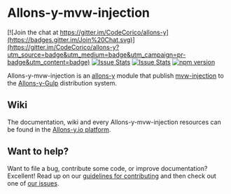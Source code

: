 # Allons-y-mvw-injection

[![Join the chat at https://gitter.im/CodeCorico/allons-y](https://badges.gitter.im/Join%20Chat.svg)](https://gitter.im/CodeCorico/allons-y?utm_source=badge&utm_medium=badge&utm_campaign=pr-badge&utm_content=badge)
[![Issue Stats](http://issuestats.com/github/codecorico/allons-y-mvw-injection/badge/issue)](http://issuestats.com/github/codecorico/allons-y)
[![Issue Stats](http://issuestats.com/github/codecorico/allons-y-mvw-injection/badge/pr)](http://issuestats.com/github/codecorico/allons-y)
[![npm version](https://badge.fury.io/js/allons-y-mvw-injection.svg)](https://badge.fury.io/js/allons-y-mvw-injection)

Allons-y-mvw-injection is an [allons-y](https://github.com/CodeCorico/allons-y) module that publish [mvw-injection](https://www.npmjs.com/package/mvw-injection) to the [Allons-y-Gulp](https://www.npmjs.com/package/allons-y-gulp) distribution system.

## Wiki

The documentation, wiki and every Allons-y-mvw-injection resources can be found in the [Allons-y.io platform](http://allons-y.io).

## Want to help?

Want to file a bug, contribute some code, or improve documentation? Excellent! Read up on our [guidelines for contributing](CONTRIBUTING.md) and then check out one of [our issues](https://github.com/CodeCorico/allons-y-mvw-injection/issues).
